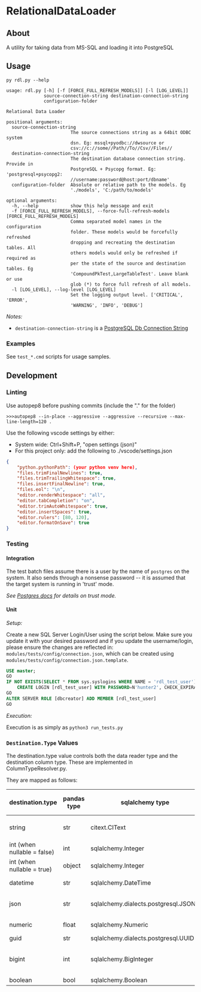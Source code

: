 # RelationalDataLoader

## About

A utility for taking data from MS-SQL and loading it into PostgreSQL

## Usage

`py rdl.py --help`

```text
usage: rdl.py [-h] [-f [FORCE_FULL_REFRESH_MODELS]] [-l [LOG_LEVEL]]
              source-connection-string destination-connection-string
              configuration-folder

Relational Data Loader

positional arguments:
  source-connection-string
                        The source connections string as a 64bit ODBC system
                        dsn. Eg: mssql+pyodbc://dwsource or
                        csv://c://some//Path//To//Csv//Files//
  destination-connection-string
                        The destination database connection string. Provide in
                        PostgreSQL + Psycopg format. Eg: 'postgresql+psycopg2:
                        //username:password@host:port/dbname'
  configuration-folder  Absolute or relative path to the models. Eg
                        './models', 'C:/path/to/models'

optional arguments:
  -h, --help            show this help message and exit
  -f [FORCE_FULL_REFRESH_MODELS], --force-full-refresh-models [FORCE_FULL_REFRESH_MODELS]
                        Comma separated model names in the configuration
                        folder. These models would be forcefully refreshed
                        dropping and recreating the destination tables. All
                        others models would only be refreshed if required as
                        per the state of the source and destination tables. Eg
                        'CompoundPkTest,LargeTableTest'. Leave blank or use
                        glob (*) to force full refresh of all models.
  -l [LOG_LEVEL], --log-level [LOG_LEVEL]
                        Set the logging output level. ['CRITICAL', 'ERROR',
                        'WARNING', 'INFO', 'DEBUG']
```

_Notes:_

- `destination-connection-string` is a [PostgreSQL Db Connection String](http://docs.sqlalchemy.org/en/latest/dialects/postgresql.html#module-sqlalchemy.dialects.postgresql.psycopg2)

### Examples

See `test_*.cmd` scripts for usage samples.

## Development

### Linting

Use autopep8 before pushing commits (include the "." for the folder)

`>>>autopep8 --in-place --aggressive --aggressive --recursive --max-line-length=120 .`

Use the following vscode settings by either:

- System wide: Ctrl+Shift+P, "open settings (json)"
- For this project only: add the following to ./vscode/settings.json

```json
{
    "python.pythonPath": (your python venv here),
    "files.trimFinalNewlines": true,
    "files.trimTrailingWhitespace": true,
    "files.insertFinalNewline": true,
    "files.eol": "\n",
    "editor.renderWhitespace": "all",
    "editor.tabCompletion": "on",
    "editor.trimAutoWhitespace": true,
    "editor.insertSpaces": true,
    "editor.rulers": [80, 120],
    "editor.formatOnSave": true
}
```

### Testing

#### Integration

The test batch files assume there is a user by the name of `postgres` on the system.
It also sends through a nonsense password -- it is assumed that the target system is running in 'trust' mode.

_See [Postgres docs](https://www.postgresql.org/docs/9.1/static/auth-pg-hba-conf.html) for details on trust mode._

#### Unit

_Setup:_

Create a new SQL Server Login/User using the script below. Make sure you update it with your desired password and if you update the username/login, please ensure the changes are reflected in: `modules/tests/config/connection.json`, which can be created using `modules/tests/config/connection.json.template`.

```sql
USE master;
GO
IF NOT EXISTS(SELECT * FROM sys.syslogins WHERE NAME = 'rdl_test_user')
    CREATE LOGIN [rdl_test_user] WITH PASSWORD=N'hunter2', CHECK_EXPIRATION=OFF, CHECK_POLICY=OFF;
GO
ALTER SERVER ROLE [dbcreator] ADD MEMBER [rdl_test_user]
GO
```

_Execution:_

Execution is as simply as `python3 run_tests.py`

### `Destination.Type` Values

The destination.type value controls both the data reader type and the destination column type. These are implemented in ColumnTypeResolver.py.

They are mapped as follows:

| destination.type            | pandas type | sqlalchemy type                      | dw column type | notes                                                                  |
| --------------------------- | ----------- | ------------------------------------ | -------------- | ---------------------------------------------------------------------- |
| string                      | str         | citext.CIText                        | citext         | A case-insensitive string that supports unicode                        |
| int (when nullable = false) | int         | sqlalchemy.Integer                   | int            | An (optionally) signed INT value                                       |
| int (when nullable = true)  | object      | sqlalchemy.Integer                   | int            | An (optionally) signed INT value                                       |
| datetime                    | str         | sqlalchemy.DateTime                  | datetime (tz?) |                                                                        |
| json                        | str         | sqlalchemy.dialects.postgresql.JSONB | jsonb          | Stored as binary-encoded json on the database                          |
| numeric                     | float       | sqlalchemy.Numeric                   | numeric        | Stores whole and decimal numbers                                       |
| guid                        | str         | sqlalchemy.dialects.postgresql.UUID  | uuid           |                                                                        |
| bigint                      | int         | sqlalchemy.BigInteger                | BigInt         | Relies on 64big python. Limited to largest number of ~2147483647121212 |
| boolean                     | bool        | sqlalchemy.Boolean                   | Boolean        |                                                                        |
